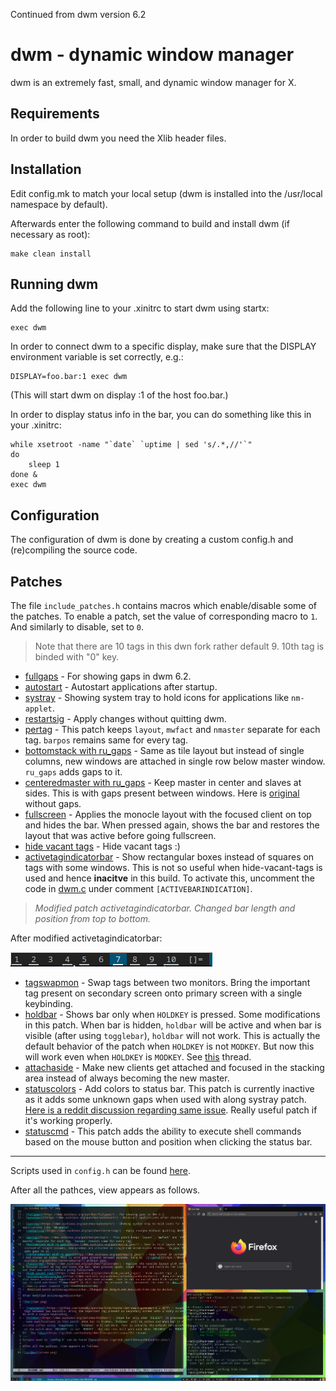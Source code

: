 Continued from dwm version 6.2



dwm - dynamic window manager
============================
dwm is an extremely fast, small, and dynamic window manager for X.


Requirements
------------
In order to build dwm you need the Xlib header files.


Installation
------------
Edit config.mk to match your local setup (dwm is installed into
the /usr/local namespace by default).

Afterwards enter the following command to build and install dwm (if
necessary as root):

    make clean install


Running dwm
-----------
Add the following line to your .xinitrc to start dwm using startx:

    exec dwm

In order to connect dwm to a specific display, make sure that
the DISPLAY environment variable is set correctly, e.g.:

    DISPLAY=foo.bar:1 exec dwm

(This will start dwm on display :1 of the host foo.bar.)

In order to display status info in the bar, you can do something
like this in your .xinitrc:

    while xsetroot -name "`date` `uptime | sed 's/.*,//'`"
    do
    	sleep 1
    done &
    exec dwm


Configuration
-------------
The configuration of dwm is done by creating a custom config.h
and (re)compiling the source code.


Patches
-------

The file `include_patches.h` contains macros which enable/disable some of the patches. To enable a patch, set the value of corresponding macro to `1`. And similarly to disable, set to `0`.

> Note that there are 10 tags in this dwn fork rather default 9. 10th tag is binded with "0" key.

- [fullgaps](https://dwm.suckless.org/patches/fullgaps/) - For showing gaps in dwm 6.2.
- [autostart](https://dwm.suckless.org/patches/autostart/) - Autostart applications after startup.
- [systray](https://dwm.suckless.org/patches/autostart/) - Showing system tray to hold icons for applications like `nm-applet`.
- [restartsig](https://dwm.suckless.org/patches/restartsig/) - Apply changes without quitting dwm.
- [pertag](https://dwm.suckless.org/patches/pertag/) - This patch keeps `layout`, `mwfact` and `nmaster` separate for each tag. `barpos` remains same for every tag.
- [bottomstack with ru_gaps](https://dwm.suckless.org/patches/ru_gaps/) - Same as tile layout but instead of single columns, new windows are attached in single row below master window. `ru_gaps` adds gaps to it.
- [centeredmaster with ru_gaps](https://dwm.suckless.org/patches/ru_gaps/) - Keep master in center and slaves at sides. This is with gaps present between windows. Here is  [original](https://dwm.suckless.org/patches/centeredmaster/) without gaps.
- [fullscreen](https://dwm.suckless.org/patches/fullscreen/) - Applies the monocle layout with the focused client on top and hides the bar. When pressed again, shows the bar and restores the layout that was active before going fullscreen.
- [hide vacant tags](https://dwm.suckless.org/patches/hide_vacant_tags/) - Hide vacant tags :)
- [activetagindicatorbar](https://dwm.suckless.org/patches/activetagindicatorbar/) - Show rectangular boxes instead of squares on tags with some windows. This is not so useful when hide-vacant-tags is used and hence **inacitve** in this build. To activate this, uncomment the code in [dwm.c](./dwm.c) under comment `[ACTIVEBARINDICATION]`.
> _Modified patch activetagindicatorbar. Changed bar length and position from top to bottom._

After modified activetagindicatorbar:

![bar](bar.png)

- [tagswapmon](https://github.com/bakkeby/patches/blob/master/dwm/dwm-tagswapmon-6.2.diff) - Swap tags between two monitors. Bring the important tag present on secondary screen onto primary screen with a single keybinding.
- [holdbar](https://dwm.suckless.org/patches/holdbar/) - Shows bar only when `HOLDKEY` is pressed. Some modifications in this patch. When bar is hidden, `holdbar` will be active and when bar is visible (after using `togglebar`), `holdbar` will not work. This is actually the default behavior of the patch when `HOLDKEY` is not `MODKEY`. But now this will work even when `HOLDKEY` is `MODKEY`. See [this](https://github.com/bakkeby/dwm-flexipatch/issues/35) thread.
- [attachaside](https://dwm.suckless.org/patches/attachaside/) - Make new clients get attached and focused in the stacking area instead of always becoming the new master.
- [statuscolors](https://dwm.suckless.org/patches/statuscolors/) - Add colors to status bar. This patch is currently inactive as it adds some unknown gaps when used with along systray patch. [Here is a reddit discussion regarding same issue](https://www.reddit.com/r/unixporn/comments/ahoudy/need_help_status_color_patch_on_dwm_a_strange_gap/). Really useful patch if it's working properly.
- [statuscmd](https://dwm.suckless.org/patches/statuscmd/) - This patch adds the ability to execute shell commands based on the mouse button and position when clicking the status bar.
---
Scripts used in `config.h` can be found [here](https://github.com/chinmaychhajed/scripts/).

After all the pathces, view appears as follows.

![screen](screen.png)
